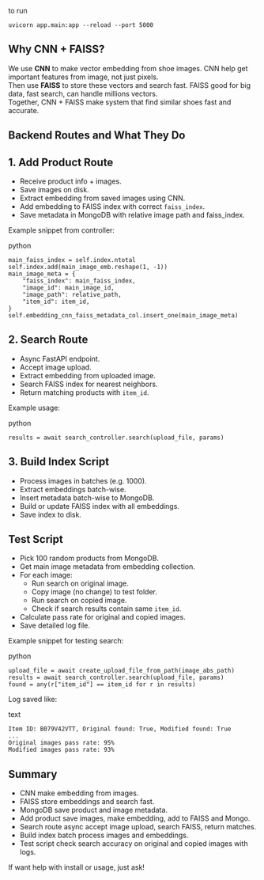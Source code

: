 to run 

    uvicorn app.main:app --reload --port 5000



## Why CNN + FAISS?

We use **CNN** to make vector embedding from shoe images. CNN help get important features from image, not just pixels.  
Then use **FAISS** to store these vectors and search fast. FAISS good for big data, fast search, can handle millions vectors.  
Together, CNN + FAISS make system that find similar shoes fast and accurate.

## Backend Routes and What They Do

## 1. Add Product Route
- Receive product info + images.
- Save images on disk.
- Extract embedding from saved images using CNN.
- Add embedding to FAISS index with correct `faiss_index`.
- Save metadata in MongoDB with relative image path and faiss_index.

Example snippet from controller:

python
```
main_faiss_index = self.index.ntotal
self.index.add(main_image_emb.reshape(1, -1))
main_image_meta = {
    "faiss_index": main_faiss_index,
    "image_id": main_image_id,
    "image_path": relative_path,
    "item_id": item_id,
}
self.embedding_cnn_faiss_metadata_col.insert_one(main_image_meta)

```
## 2. Search Route
- Async FastAPI endpoint.
- Accept image upload.
- Extract embedding from uploaded image.
- Search FAISS index for nearest neighbors.
- Return matching products with `item_id`.
   
Example usage:

python
```
results = await search_controller.search(upload_file, params)
```


## 3. Build Index Script

- Process images in batches (e.g. 1000).
- Extract embeddings batch-wise.
- Insert metadata batch-wise to MongoDB.
- Build or update FAISS index with all embeddings.
- Save index to disk.

## Test Script

- Pick 100 random products from MongoDB.
- Get main image metadata from embedding collection.
- For each image:
    - Run search on original image.
    - Copy image (no change) to test folder.
    - Run search on copied image.
    - Check if search results contain same `item_id`.
- Calculate pass rate for original and copied images.
- Save detailed log file.

Example snippet for testing search:

python
```
upload_file = await create_upload_file_from_path(image_abs_path)
results = await search_controller.search(upload_file, params)
found = any(r["item_id"] == item_id for r in results)

```

Log saved like:

text
```
Item ID: B079V42VTT, Original found: True, Modified found: True
...
Original images pass rate: 95%
Modified images pass rate: 93%

```

## Summary

- CNN make embedding from images.
- FAISS store embeddings and search fast.
- MongoDB save product and image metadata.
- Add product save images, make embedding, add to FAISS and Mongo.
- Search route async accept image upload, search FAISS, return matches.
- Build index batch process images and embeddings.
- Test script check search accuracy on original and copied images with logs.

If want help with install or usage, just ask!